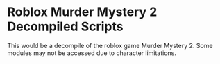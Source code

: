# Roblox Murder Mystery 2 Decompiled Scripts
This would be a decompile of the roblox game Murder Mystery 2. Some modules may not be accessed due to character limitations.
